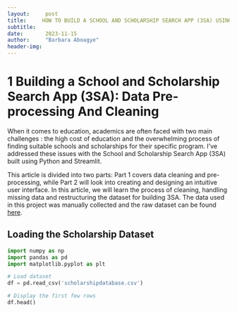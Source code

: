 ```yaml
---
layout:     post
title:     HOW TO BUILD A SCHOOL AND SCHOLARSHIP SEARCH APP (3SA) USING PYTHON AND STREAMLIT (PART 1) : DATA CLEANING AND PREPROCESSING
subtitle:   
date:       2023-11-15
author:     "Barbara Aboagye"
header-img: 
---
```


# 1 Building a School and Scholarship Search App (3SA): Data Pre-processing And Cleaning 

When it comes to education, academics are often faced with two main challenges : the high cost of education and the overwhelming process of finding suitable schools and scholarships for their specific program. I’ve addressed these issues with the School and Scholarship Search App (3SA) built using Python and Streamlit. 

This article is divided into two parts: Part 1 covers data cleaning and pre-processing, while Part 2  will look into creating and designing an intuitive user interface.
In this article, we will learn the process of cleaning, handling missing data and restructuring the dataset  for building 3SA.  The data used in this project was manually collected and the raw dataset can be found [here](https://raw.githubusercontent.com/barbaraaboagye/My-MachineLearning-Journey/1e19a3a7caf86f8b0603ed100144ff94d536a769/Projects/Scholarship%20recommender%20system/scholarshipdatabase.csv). 

## Loading the Scholarship Dataset

```python
import numpy as np
import pandas as pd
import matplotlib.pyplot as plt

# Load dataset
df = pd.read_csv('scholarshipdatabase.csv')

# Display the first few rows
df.head()
